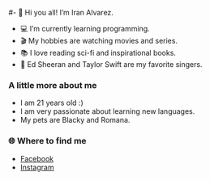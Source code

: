 #- 👋 Hi you all! I’m Iran Alvarez.
- 💻 I’m currently learning programming.
- 🎬 My hobbies are watching movies and series.
- 📚 I love reading sci-fi and inspirational books.
- 🎵 Ed Sheeran and Taylor Swift are my favorite singers.





### A little more about me
- I am 21 years old :)
- I am very passionate about learning new languages.
- My pets are Blacky and Romana.





### 🌐 Where to find me
- [Facebook](https://www.facebook.com/Iran.Flores27)
- [Instagram](https://www.instagram.com/iran_maria_27/)



